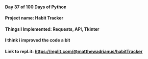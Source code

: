 #### Day 37 of 100 Days of Python
#### Project name: Habit Tracker
#### Things I Implemented: Requests, API, Tkinter

#### I think i improved the code a bit

#### Link to repl.it: https://replit.com/@matthewadrianus/habitTracker
